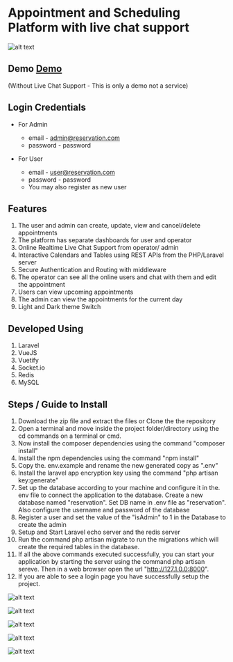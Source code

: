 # Appointment and Scheduling Platform with live chat support
![alt text](https://s3.amazonaws.com/poly-screenshots.angel.co/Project/4a/1116204/dee4b64414509d8a1e4ba14018102ffe-original.jpg)

## Demo [Demo](https://book-slot.herokuapp.com) 
(Without Live Chat Support - This is only a demo not a service)

## Login Credentials
  - For Admin
    - email - admin@reservation.com
    - password - password

  - For User
    - email - user@reservation.com
    - password - password    
    - You may also register as new user
## Features
1. The user and admin can create, update, view and cancel/delete appointments
2. The platform has separate dashboards for user and operator
3. Online Realtime Live Chat Support from operator/ admin
4. Interactive Calendars and Tables using REST APIs from the PHP/Laravel server
5. Secure Authentication and Routing with middleware
6. The operator can see all the online users and chat with them and edit the appointment
7. Users can view upcoming appointments
8. The admin can view the appointments for the current day
9. Light and Dark theme Switch

## Developed Using
1. Laravel
2. VueJS
3. Vuetify
4. Socket.io
6. Redis
7. MySQL

## Steps / Guide to Install

1. Download the zip file and extract the files or Clone the the repository
2. Open a terminal and move inside the project folder/directory using the cd commands on a terminal or cmd.
3. Now install the composer dependencies using the command "composer install"
4. Install the npm dependencies using the command "npm install"
5. Copy the. env.example and rename the new generated copy as ".env"
6. Install the laravel app encryption key using the command "php artisan key:generate"
7. Set up the database according to your machine and configure it in the. env file to connect the application to the database. Create a new database named "reservation". Set DB name in .env file as "reservation". Also configure the username and password of the database
8. Register a user and set the value of the "isAdmin" to 1 in the Database to create the admin
9. Setup and Start Laravel echo server and the redis server
8. Run the command php artisan migrate to run the migrations which will create the required tables in the database.
10. If all the above commands executed successfully, you can start your application by starting the server using the command php artisan sereve. Then in a web browser open the url "http://127.1.0.0:8000".
11. If you are able to see a login page you have successfully setup the project.



![alt text](https://s3.amazonaws.com/poly-screenshots.angel.co/Project/4a/1116204/a99943f705b8b141215df019e8235faa-original.jpg)


![alt text](https://s3.amazonaws.com/poly-screenshots.angel.co/Project/4a/1116204/2dafb761072a1b83a378e358af75fc59-original.jpg)


![alt text](https://s3.amazonaws.com/poly-screenshots.angel.co/Project/4a/1116204/9a9e3730bd3fa671a80ef2a9217f1cd0-original.jpg)


![alt text](https://s3.amazonaws.com/poly-screenshots.angel.co/Project/4a/1116204/7a84e875dcf42ca7749f34b3ffb4468f-original.jpg)


![alt text](https://s3.amazonaws.com/poly-screenshots.angel.co/Project/4a/1116204/bd9fe654ece467179b0672dfdead52e7-original.jpg)